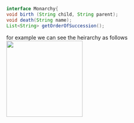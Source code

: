 ```java
interface Monarchy{
void birth (String child, String parent);
void death(String name);
List<String> getOrderOfSuccession();

```

for example we can see the heirarchy as follows
<img src ="assets/20210813_220622_Untitled-2021-08-13-2138.png" width="200" height="200"/>
